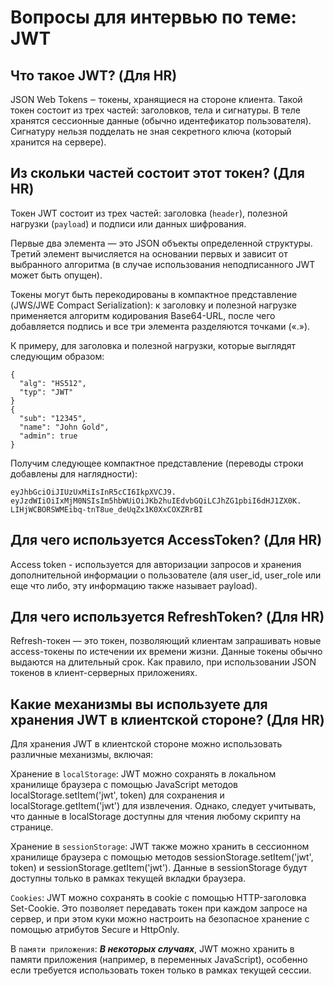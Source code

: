 # Вопросы для интервью по теме: JWT

## Что такое JWT? (Для HR)

JSON Web Tokens ‒ токены, хранящиеся на стороне клиента.
Такой токен состоит из трех частей: заголовков, тела и сигнатуры. 
В теле хранятся сессионные данные (обычно идентефикатор пользователя). 
Сигнатуру нельзя подделать не зная секретного ключа (который хранится на сервере).

## Из скольки частей состоит этот токен? (Для HR)

Токен JWT состоит из трех частей: заголовка (`header`), полезной нагрузки (`payload`) и подписи или данных шифрования. 

Первые два элемента — это JSON объекты определенной структуры. 
Третий элемент вычисляется на основании первых и зависит от выбранного алгоритма (в случае использования неподписанного JWT может быть опущен). 

Токены могут быть перекодированы в компактное представление (JWS/JWE Compact Serialization): к заголовку и полезной нагрузке применяется алгоритм кодирования Base64-URL, после чего добавляется подпись и все три элемента разделяются точками («.»).

К примеру, для заголовка и полезной нагрузки, которые выглядят следующим образом:

```
{
  "alg": "HS512",
  "typ": "JWT"
}
{
  "sub": "12345",
  "name": "John Gold",
  "admin": true
}
```

Получим следующее компактное представление (переводы строки добавлены для наглядности):

```
eyJhbGciOiJIUzUxMiIsInR5cCI6IkpXVCJ9.
eyJzdWIiOiIxMjM0NSIsIm5hbWUiOiJKb2huIEdvbGQiLCJhZG1pbiI6dHJ1ZX0K.
LIHjWCBORSWMEibq-tnT8ue_deUqZx1K0XxCOXZRrBI
```

## Для чего используется AccessToken? (Для HR)

Access token - используется для авторизации запросов и хранения дополнительной информации о пользователе (аля user_id, user_role или еще что либо, эту информацию также называет payload).

## Для чего используется RefreshToken? (Для HR)

Refresh-токен — это токен, позволяющий клиентам запрашивать новые access-токены по истечении их времени жизни.
Данные токены обычно выдаются на длительный срок. 
Как правило, при использовании JSON токенов в клиент-серверных приложениях.

## Какие механизмы вы используете для хранения JWT в клиентской стороне? (Для HR)

Для хранения JWT в клиентской стороне можно использовать различные механизмы, включая:

Хранение в `localStorage`: JWT можно сохранять в локальном хранилище браузера с помощью JavaScript методов localStorage.setItem('jwt', token) для сохранения и localStorage.getItem('jwt') для извлечения. Однако, следует учитывать, что данные в localStorage доступны для чтения любому скрипту на странице.

Хранение в `sessionStorage`: JWT также можно хранить в сессионном хранилище браузера с помощью методов sessionStorage.setItem('jwt', token) и sessionStorage.getItem('jwt'). Данные в sessionStorage будут доступны только в рамках текущей вкладки браузера.

`Cookies`: JWT можно сохранять в cookie с помощью HTTP-заголовка Set-Cookie. Это позволяет передавать токен при каждом запросе на сервер, и при этом куки можно настроить на безопасное хранение с помощью атрибутов Secure и HttpOnly.

В `памяти приложения`: _**В некоторых случаях**_, JWT можно хранить в памяти приложения (например, в переменных JavaScript), особенно если требуется использовать токен только в рамках текущей сессии.
